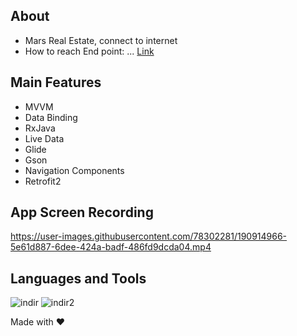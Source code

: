 ## About
- Mars Real Estate, connect to internet
- How to reach End point: ... [Link](https://mars.udacity.com/realestate)

## Main Features
- MVVM
- Data Binding
- RxJava
- Live Data
- Glide
- Gson
- Navigation Components
- Retrofit2
## App Screen Recording

https://user-images.githubusercontent.com/78302281/190914966-5e61d887-6dee-424a-badf-486fd9dcda04.mp4

## Languages and Tools
![indir](https://user-images.githubusercontent.com/78302281/188330303-544db120-19bf-44bf-9e29-f10379c866ed.png)
![indir2](https://user-images.githubusercontent.com/78302281/188330304-70ff8147-16e4-4bfa-a242-a3a2c6218990.png)

Made with :heart:
